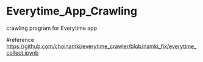 # Everytime_App_Crawling
crawling program for Everytime app 

#reference
https://github.com/choinamki/everytime_crawler/blob/namki_fix/everytime_collect.ipynb
